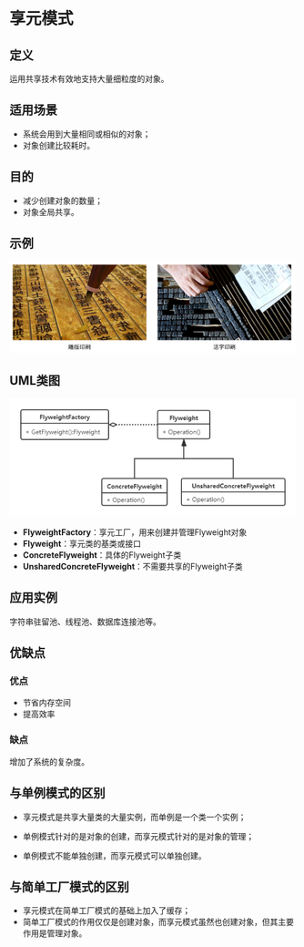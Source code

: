 # 享元模式
## 定义
运用共享技术有效地支持大量细粒度的对象。

## 适用场景
- 系统会用到大量相同或相似的对象；
- 对象创建比较耗时。

## 目的
- 减少创建对象的数量；
- 对象全局共享。

## 示例
![](images/flyweight1.png)

## UML类图
![](images/flyweight2.png)
- **FlyweightFactory**：享元工厂，用来创建并管理Flyweight对象
- **Flyweight**：享元类的基类或接口
- **ConcreteFlyweight**：具体的Flyweight子类
- **UnsharedConcreteFlyweight**：不需要共享的Flyweight子类

## 应用实例
字符串驻留池、线程池、数据库连接池等。

## 优缺点
### 优点
- 节省内存空间
- 提高效率

### 缺点
增加了系统的复杂度。

## 与单例模式的区别
- 享元模式是共享大量类的大量实例，而单例是一个类一个实例；

- 单例模式针对的是对象的创建，而享元模式针对的是对象的管理；

- 单例模式不能单独创建，而享元模式可以单独创建。

## 与简单工厂模式的区别
- 享元模式在简单工厂模式的基础上加入了缓存；
- 简单工厂模式的作用仅仅是创建对象，而享元模式虽然也创建对象，但其主要作用是管理对象。